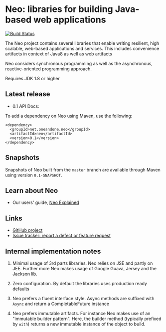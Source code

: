 Neo: libraries for building Java-based web applications
===================================================

[![Build Status]()]()

The Neo project contains several libraries that enable writing resilient, high scalable, web-based applications and services. This includes convenience artifacts in context of Java8 as well as web artifacts 
 
Neo considers synchronous programming as well as the asynchronous, reactive-oriented programming approach. 

Requires JDK 1.8 or higher

Latest release
--------------

- 0.1 API Docs: 

To add a dependency on Neo using Maven, use the following:

```
<dependency>
  <groupId>net.oneandone.neo</groupId>
  <artifactId>neo</artifactId>
  <version>0.1</version>
</dependency>
```

Snapshots
---------

Snapshots of Neo built from the `master` branch are available through Maven
using version `0.1-SNAPSHOT`. 


Learn about Neo
------------------

- Our users' guide, [Neo Explained]()


Links
-----

- [GitHub project]()
- [Issue tracker: report a defect or feature request]()

Internal implementation notes
--------------------

1. Minimal usage of 3rd parts libraries. Neo relies on JSE and partly on JEE. Further more Neo makes usage of Google Guava, Jersey and the Jackson lib.    

2. Zero configuration. By default the libraries uses production ready defaults

3. Neo prefers a fluent interface style. Async methods are suffixed with `Async` and return a CompletableFuture instance 

4. Neo prefers immutable artifacts. For instance Neo makes use of an "immutable builder pattern". Here, the builder method (typically prefixed by `with`) returns a new immutable instance of the object to build.   
